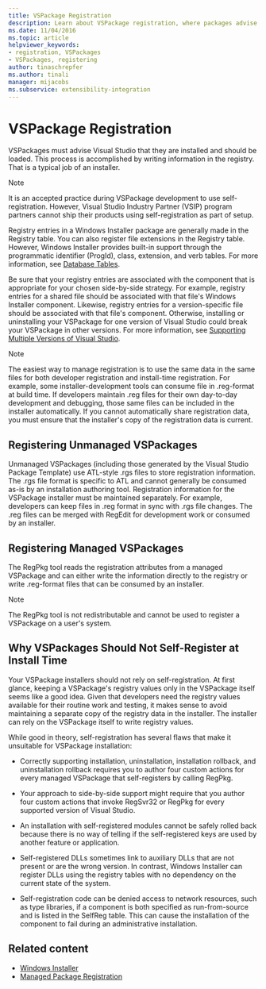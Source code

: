 ```yaml
---
title: VSPackage Registration
description: Learn about VSPackage registration, where packages advise Visual Studio that they are installed and should be loaded by writing information in the registry.
ms.date: 11/04/2016
ms.topic: article
helpviewer_keywords:
- registration, VSPackages
- VSPackages, registering
author: tinaschrepfer
ms.author: tinali
manager: mijacobs
ms.subservice: extensibility-integration
---
```

# VSPackage Registration

VSPackages must advise Visual Studio that they are installed and should be loaded. This process is accomplished by writing information in the registry. That is a typical job of an installer.

> [!NOTE]
> It is an accepted practice during VSPackage development to use self-registration. However, Visual Studio Industry Partner (VSIP) program partners cannot ship their products using self-registration as part of setup.

 Registry entries in a Windows Installer package are generally made in the Registry table. You can also register file extensions in the Registry table. However, Windows Installer provides built-in support through the programmatic identifier (ProgId), class, extension, and verb tables. For more information, see [Database Tables](/windows/desktop/Msi/database-tables).

 Be sure that your registry entries are associated with the component that is appropriate for your chosen side-by-side strategy. For example, registry entries for a shared file should be associated with that file's Windows Installer component. Likewise, registry entries for a version-specific file should be associated with that file's component. Otherwise, installing or uninstalling your VSPackage for one version of Visual Studio could break your VSPackage in other versions. For more information, see [Supporting Multiple Versions of Visual Studio](../../extensibility/supporting-multiple-versions-of-visual-studio.md).

> [!NOTE]
> The easiest way to manage registration is to use the same data in the same files for both developer registration and install-time registration. For example, some installer-development tools can consume file in .reg-format at build time. If developers maintain .reg files for their own day-to-day development and debugging, those same files can be included in the installer automatically. If you cannot automatically share registration data, you must ensure that the installer's copy of the registration data is current.

## Registering Unmanaged VSPackages
 Unmanaged VSPackages (including those generated by the Visual Studio Package Template) use ATL-style .rgs files to store registration information. The .rgs file format is specific to ATL and cannot generally be consumed as-is by an installation authoring tool. Registration information for the VSPackage installer must be maintained separately. For example, developers can keep files in .reg format in sync with .rgs file changes. The .reg files can be merged with RegEdit for development work or consumed by an installer.

## Registering Managed VSPackages
 The RegPkg tool reads the registration attributes from a managed VSPackage and can either write the information directly to the registry or write .reg-format files that can be consumed by an installer.

> [!NOTE]
> The RegPkg tool is not redistributable and cannot be used to register a VSPackage on a user's system.

## Why VSPackages Should Not Self-Register at Install Time
 Your VSPackage installers should not rely on self-registration. At first glance, keeping a VSPackage's registry values only in the VSPackage itself seems like a good idea. Given that developers need the registry values available for their routine work and testing, it makes sense to avoid maintaining a separate copy of the registry data in the installer. The installer can rely on the VSPackage itself to write registry values.

 While good in theory, self-registration has several flaws that make it unsuitable for VSPackage installation:

- Correctly supporting installation, uninstallation, installation rollback, and uninstallation rollback requires you to author four custom actions for every managed VSPackage that self-registers by calling RegPkg.

- Your approach to side-by-side support might require that you author four custom actions that invoke RegSvr32 or RegPkg for every supported version of Visual Studio.

- An installation with self-registered modules cannot be safely rolled back because there is no way of telling if the self-registered keys are used by another feature or application.

- Self-registered DLLs sometimes link to auxiliary DLLs that are not present or are the wrong version. In contrast, Windows Installer can register DLLs using the registry tables with no dependency on the current state of the system.

- Self-registration code can be denied access to network resources, such as type libraries, if a component is both specified as run-from-source and is listed in the SelfReg table. This can cause the installation of the component to fail during an administrative installation.

## Related content
- [Windows Installer](/windows/desktop/Msi/windows-installer-portal)
- [Managed Package Registration](/previous-versions/bb166783(v=vs.100))
